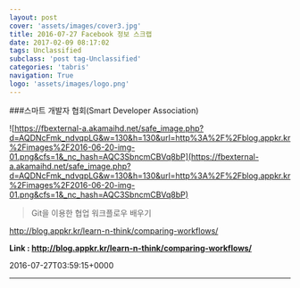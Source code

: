 ```yaml
---
layout: post
cover: 'assets/images/cover3.jpg'
title: 2016-07-27 Facebook 정보 스크랩
date: 2017-02-09 08:17:02
tags: Unclassified
subclass: 'post tag-Unclassified'
categories: 'tabris'
navigation: True
logo: 'assets/images/logo.png'
---
```


###스마트 개발자 협회(Smart Developer Association)

![https://fbexternal-a.akamaihd.net/safe_image.php?d=AQDNcFmk_ndvqpLG&w=130&h=130&url=http%3A%2F%2Fblog.appkr.kr%2Fimages%2F2016-06-20-img-01.png&cfs=1&_nc_hash=AQC3SbncmCBVq8bP](https://fbexternal-a.akamaihd.net/safe_image.php?d=AQDNcFmk_ndvqpLG&w=130&h=130&url=http%3A%2F%2Fblog.appkr.kr%2Fimages%2F2016-06-20-img-01.png&cfs=1&_nc_hash=AQC3SbncmCBVq8bP)

>Git을 이용한 협업 워크플로우 배우기

http://blog.appkr.kr/learn-n-think/comparing-workflows/

**Link : <http://blog.appkr.kr/learn-n-think/comparing-workflows/>**

2016-07-27T03:59:15+0000

---

